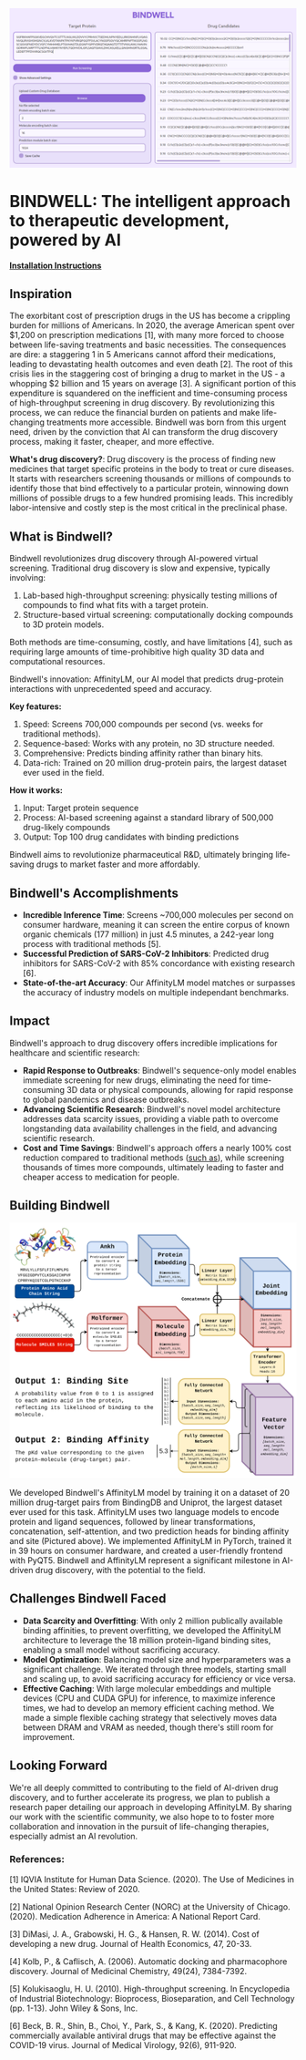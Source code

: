 ![BindwellApp](media/BindwellApp.png)

# **BINDWELL: The intelligent approach to therapeutic development, powered by AI**

[**Installation Instructions**](docs/Installation.md)

**Inspiration**
---------------

The exorbitant cost of prescription drugs in the US has become a crippling burden for millions of Americans. In 2020, the average American spent over $1,200 on prescription medications [1], with many more forced to choose between life-saving treatments and basic necessities. The consequences are dire: a staggering 1 in 5 Americans cannot afford their medications, leading to devastating health outcomes and even death [2]. The root of this crisis lies in the staggering cost of bringing a drug to market in the US - a whopping $2 billion and 15 years on average [3]. A significant portion of this expenditure is squandered on the inefficient and time-consuming process of high-throughput screening in drug discovery. By revolutionizing this process, we can reduce the financial burden on patients and make life-changing treatments more accessible. Bindwell was born from this urgent need, driven by the conviction that AI can transform the drug discovery process, making it faster, cheaper, and more effective.

**What's drug discovery?**: Drug discovery is the process of finding new medicines that target specific proteins in the body to treat or cure diseases. It starts with researchers screening thousands or millions of compounds to identify those that bind effectively to a particular protein, winnowing down millions of possible drugs to a few hundred promising leads. This incredibly labor-intensive and costly step is the most critical in the preclinical phase.

**What is Bindwell?**
---------------

Bindwell revolutionizes drug discovery through AI-powered virtual screening. Traditional drug discovery is slow and expensive, typically involving:

1. Lab-based high-throughput screening: physically testing millions of compounds to find what fits with a target protein.
2. Structure-based virtual screening: computationally docking compounds to 3D protein models.

Both methods are time-consuming, costly, and have limitations [4], such as requiring large amounts of time-prohibitive high quality 3D data and computational resources.

Bindwell's innovation: AffinityLM, our AI model that predicts drug-protein interactions with unprecedented speed and accuracy.

**Key features:**
1. Speed: Screens 700,000 compounds per second (vs. weeks for traditional methods).
2. Sequence-based: Works with any protein, no 3D structure needed.
3. Comprehensive: Predicts binding affinity rather than binary hits.
4. Data-rich: Trained on 20 million drug-protein pairs, the largest dataset ever used in the field.

**How it works:**
1. Input: Target protein sequence
2. Process: AI-based screening against a standard library of 500,000 drug-likely compounds
3. Output: Top 100 drug candidates with binding predictions

Bindwell aims to revolutionize pharmaceutical R&D, ultimately bringing life-saving drugs to market faster and more affordably.

**Bindwell's Accomplishments**
---------------------------------

* **Incredible Inference Time**: Screens ~700,000 molecules per second on consumer hardware, meaning it can screen the entire corpus of known organic chemicals (177 million) in just 4.5 minutes, a 242-year long process with traditional methods [5].
* **Successful Prediction of SARS-CoV-2 Inhibitors**: Predicted drug inhibitors for SARS-CoV-2 with 85% concordance with existing research [6].
* **State-of-the-art Accuracy**: Our AffinityLM model matches or surpasses the accuracy of industry models on multiple independant benchmarks.

**Impact**
---------------

Bindwell's approach to drug discovery offers incredible implications for healthcare and scientific research:

* **Rapid Response to Outbreaks**: Bindwell's sequence-only model enables immediate screening for new drugs, eliminating the need for time-consuming 3D data or physical compounds, allowing for rapid response to global pandemics and disease outbreaks.
* **Advancing Scientific Research**: Bindwell's novel model architecture addresses data scarcity issues, providing a viable path to overcome longstanding data availability challenges in the field, and advancing scientific research.
* **Cost and Time Savings**: Bindwell's approach offers a nearly 100% cost reduction compared to traditional methods ([such as](https://www.colorado.edu/lab/hts/rates)), while screening thousands of times more compounds, ultimately leading to faster and cheaper access to medication for people.

**Building Bindwell**
-------------------

![AffinityLM](media/AffinityLM.png)

We developed Bindwell's AffinityLM model by training it on a dataset of 20 million drug-target pairs from BindingDB and Uniprot, the largest dataset ever used for this task. AffinityLM uses two language models to encode protein and ligand sequences, followed by linear transformations, concatenation, self-attention, and two prediction heads for binding affinity and site (Pictured above). We implemented AffinityLM in PyTorch, trained it in 39 hours on consumer hardware, and created a user-friendly frontend with PyQT5. Bindwell and AffinityLM represent a significant milestone in AI-driven drug discovery, with the potential to the field.

**Challenges Bindwell Faced**
-----------------------

* **Data Scarcity and Overfitting**: With only 2 million publically available binding affinities, to prevent overfitting, we developed the AffinityLM architecture to leverage the 18 million protein-ligand binding sites, enabling a small model without sacrificing accuracy.
* **Model Optimization**: Balancing model size and hyperparameters was a significant challenge. We iterated through three models, starting small and scaling up, to avoid sacrificing accuracy for efficiency or vice versa.
* **Effective Caching**: With large molecular embeddings and multiple devices (CPU and CUDA GPU) for inference, to maximize inference times, we had to develop an memory efficient caching method. We made a simple flexible caching strategy that selectively moves data between DRAM and VRAM as needed, though there's still room for improvement. 

**Looking Forward**
---------------------------

We're all deeply committed to contributing to the field of AI-driven drug discovery, and to further accelerate its progress, we plan to publish a research paper detailing our approach in developing AffinityLM. By sharing our work with the scientific community, we also hope to to foster more collaboration and innovation in the pursuit of life-changing therapies, especially admist an AI revolution.

### References:

[1] IQVIA Institute for Human Data Science. (2020). The Use of Medicines in the United States: Review of 2020.

[2] National Opinion Research Center (NORC) at the University of Chicago. (2020). Medication Adherence in America: A National Report Card.

[3] DiMasi, J. A., Grabowski, H. G., & Hansen, R. W. (2014). Cost of developing a new drug. Journal of Health Economics, 47, 20-33.

[4] Kolb, P., & Caflisch, A. (2006). Automatic docking and pharmacophore discovery. Journal of Medicinal Chemistry, 49(24), 7384-7392.

[5] Kolukisaoglu, H. U. (2010). High-throughput screening. In Encyclopedia of Industrial Biotechnology: Bioprocess, Bioseparation, and Cell Technology (pp. 1-13). John Wiley & Sons, Inc.

[6] Beck, B. R., Shin, B., Choi, Y., Park, S., & Kang, K. (2020). Predicting commercially available antiviral drugs that may be effective against the COVID-19 virus. Journal of Medical Virology, 92(6), 911-920.
